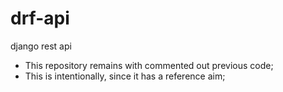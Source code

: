 # drf-api
django rest api

- This repository remains with commented out previous code;
- This is intentionally, since it has a reference aim;
